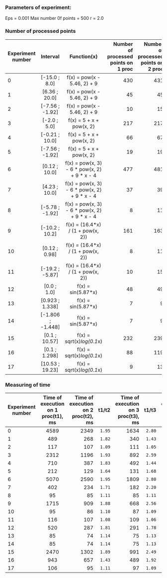 ### Parameters of experiment:
Eps = 0.001
Max number 0f points = 500
r = 2.0

### Number of processed points
| Experiment number| Interval          | Function(x)                                  | Number of processed points on 1 proc | Number of processed points on 2 proc | Number of processed points on 3 proc | Number of processed points on 4 proc |
| ---------------  |:-----------------:|:--------------------------------------------:| ------------------------------------:| ------------------------------------:| ------------------------------------:| ------------------------------------:|
| 0                | [-15.0 ; 8.0]     | f(x) = pow(x - 5.46, 2) + 9                  | 430                                  | 431                                  | 432                                  | 431                                  |
| 1                | [6.36 ; 20.0]     | f(x) = pow(x - 5.46, 2) + 9                  | 45                                   | 45                                   | 81                                   | 47                                   |
| 2                | [-7.56 ; -1.92]   | f(x) = pow(x - 5.46, 2) + 9                  | 10                                   | 15                                   | 18                                   | 19                                   |
| 3                | [-2.0 ; 5.0]      | f(x) = 5 + x + pow(x, 2)                     | 217                                  | 217                                  | 231                                  | 231                                  |
| 4                | [-0.21 ; 10.0]    | f(x) = 5 + x + pow(x, 2)                     | 66                                   | 67                                   | 120                                  | 67                                   |
| 5                | [-7.56 ; -1.92]   | f(x) = 5 + x + pow(x, 2)                     | 19                                   | 19                                   | 24                                   | 31                                   |
| 6                | [0.12 ; 10.0]     | f(x) = pow(x, 3) - 6 * pow(x, 2) + 9 * x - 4 | 477                                  | 481                                  | 486                                  | 491                                  |
| 7                | [4.23 ; 10.0]     | f(x) = pow(x, 3) - 6 * pow(x, 2) + 9 * x - 4 | 37                                   | 39                                   | 39                                   | 39                                   |
| 8                | [-5.78 ; -1.92]   | f(x) = pow(x, 3) - 6 * pow(x, 2) + 9 * x - 4 | 8                                    | 11                                   | 12                                   | 11                                   |
| 9                | [-10.2 ; 10.2]    | f(x) = (16.4*x) / (1 + pow(x, 2))            | 161                                  | 163                                  | 168                                  | 175                                  |
| 10               | [0.12 ; 0.98]     | f(x) = (16.4*x) / (1 + pow(x, 2))            | 8                                    | 11                                   | 12                                   | 11                                   |
| 11               | [-19.2 ; -5.87]   | f(x) = (16.4*x) / (1 + pow(x, 2))            | 10                                   | 15                                   | 18                                   | 19                                   |
| 12               | [0.0 ; 1.0]       | f(x) = sin(5.87*x)                           | 48                                   | 49                                   | 69                                   | 51                                   |
| 13               | [0.923 ; 1.338]   | f(x) = sin(5.87*x)                           | 7                                    | 9                                    | 9                                    | 11                                   |
| 14               | [-1.806 ; -1.448] | f(x) = sin(5.87*x)                           | 7                                    | 9                                    | 9                                    | 11                                   |
| 15               | [0.1 ; 10.57]     | f(x) = sqrt(x)*log(0.1*x)                    | 232                                  | 239                                  | 246                                  | 307                                  |
| 16               | [0.1 ; 1.298]     | f(x) = sqrt(x)*log(0.1*x)                    | 88                                   | 119                                  | 120                                  | 123                                  |
| 17               | [10.53 ; 19.23]   | f(x) = sqrt(x)*log(0.1*x)                    | 9                                    | 13                                   | 15                                   | 15                                   |

### Measuring of time
| Experiment number| Time of execution on 1 proc(t1), ms  | Time of execution on 2 proc(t2), ms  | t1/t2    | Time of execution on 3 proc(t3), ms  | t1/t3    | Time of execution on 4 proc(t4), ms   | t1/t4    |
| ---------------  |:------------------------------------:| ------------------------------------:| --------:| ------------------------------------:| --------:|  ------------------------------------:| --------:|
| 0                | 4589                                 | 2349                                 |  `1.95`  |  1634                                | `2.80`   |  1379                                 | `3.32`   |
| 1                | 489                                  | 268                                  |  `1.82`  |  340                                 | `1.43`   |  180                                  | `2.71`   |
| 2                | 117                                  | 107                                  |  `1.09`  |  111                                 | `1.05`   |  106                                  | `1.10`   |
| 3                | 2312                                 | 1196                                 |  `1.93`  |  892                                 | `2.59`   |  740                                  | `3.12`   |
| 4                | 710                                  | 387                                  |  `1.83`  |  492                                 | `1.44`   |  234                                  | `3.03`   |
| 5                | 212                                  | 129                                  |  `1.64`  |  131                                 | `1.68`   |  139                                  | `1.52`   |
| 6                | 5070                                 | 2590                                 |  `1.95`  |  1809                                | `2.80`   |  1640                                 | `3.09`   |
| 7                | 402                                  | 234                                  |  `1.71`  |  182                                 | `2.20`   |  163                                  | `2.46`   |
| 8                | 95                                   | 85                                   |  `1.11`  |  85                                  | `1.11`   |  85                                   | `1.11`   |
| 9                | 1715                                 | 909                                  |  `1.88`  |  668                                 | `2.56`   |  588                                  | `2.91`   |
| 10               | 95                                   | 86                                   |  `1.10`  |  87                                  | `1.09`   |  105                                  | `0.90`   |
| 11               | 116                                  | 107                                  |  `1.08`  |  109                                 | `1.06`   |  116                                  | `1.00`   |
| 12               | 520                                  | 287                                  |  `1.81`  |  291                                 | `1.78`   |  194                                  | `2.68`   |
| 13               | 85                                   | 74                                   |  `1.14`  |  75                                  | `1.13`   |  85                                   | `1.00`   |
| 14               | 85                                   | 74                                   |  `1.14`  |  75                                  | `1.13`   |  85                                   | `1.00`   |
| 15               | 2470                                 | 1302                                 |  `1.89`  |  991                                 | `2.49`   |  1164                                 | `2.12`   |
| 16               | 943                                  | 657                                  |  `1.43`  |  489                                 | `1.92`   |  587                                  | `1.60`   |
| 17               | 106                                  | 95                                   |  `1.11`  |  97                                  | `1.09`   |  185                                  | `0.57`   |